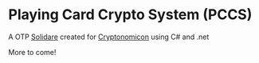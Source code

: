 # Playing Card Crypto System (PCCS)

A OTP [Solidare](https://en.wikipedia.org/wiki/Solitaire_(cipher)) created for [Cryptonomicon](https://en.wikipedia.org/wiki/Cryptonomicon) using C# and .net

More to come!